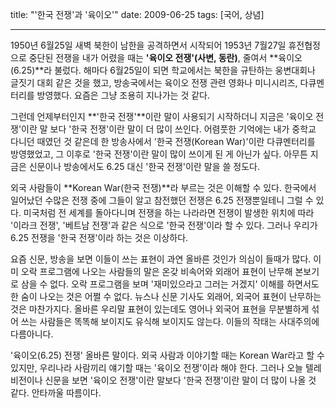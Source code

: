 title: "'한국 전쟁'과 '육이오'"
date: 2009-06-25
tags: [국어, 상념]

---
1950년 6월25일 새벽 북한이 남한을 공격하면서 시작되어 1953년 7월27일 휴전협정으로 중단된 전쟁을 내가 어렸을 때는 **'육이오 전쟁'(사변, 동란)**, 줄여서 **육이오(6.25)**라 불렀다. 해마다 6월25일이 되면 학교에서는 북한을 규탄하는 웅변대회나 글짓기 대회 같은 것을 했고, 방송국에서는 육이오 전쟁 관련 영화나 미니시리즈, 다큐멘터리를 방영했다. 요즘은 그냥 조용히 지나가는 것 같다.
<!--more-->

그런데 언제부터인지 **'한국 전쟁'**이란 말이 사용되기 시작하더니 지금은 '육이오 전쟁'이란 말 보다 '한국 전쟁'이란 말이 더 많이 쓰인다. 어렴풋한 기억에는 내가 중학교 다니던 때였던 것 같은데 한 방송사에서 '한국 전쟁(Korean War)'이란 다큐멘터리를 방영했었고, 그 이후로 '한국 전쟁'이란 말이 많이 쓰이게 된 게 아닌가 싶다. 아무튼 지금은 신문이나 방송에서도 6.25 대신 '한국 전쟁'이란 말을 쓸 정도다.

외국 사람들이 **Korean War(한국 전쟁)**라 부르는 것은 이해할 수 있다. 한국에서 일어났던 수많은 전쟁 중에 그들이 알고 참전했던 전쟁은 6.25 전쟁뿐일테니 그럴 수 있다. 미국처럼 전 세계를 돌아다니며 전쟁을 하는 나라라면 전쟁이 발생한 위치에 따라 '이라크 전쟁', '베트남 전쟁'과 같은 식으로 '한국 전쟁'이라 할 수 있다. 그러나 우리가 6.25 전쟁을 '한국 전쟁'이라 하는 것은 이상하다.

요즘 신문, 방송을 보면 이들이 쓰는 표현이 과연 올바른 것인가 의심이 들때가 많다. 이미 오락 프로그램에 나오는 사람들의 말은 온갖 비속어와 외래어 표현이 난무해 본보기로 삼을 수 없다. 오락 프로그램을 보며 '재미있으라고 그러는 거겠지' 이해를 하면서도 한 숨이 나오는 것은 어쩔 수 없다. 뉴스나 신문 기사도 외래어, 외국어 표현이 난무하는 것은 마찬가지다. 올바른 우리말 표현이 있는데도 영어나 외국어 표현을 무분별하게 섞어 쓰는 사람들은 똑똑해 보이지도 유식해 보이지도 않는다. 이들의 작태는 사대주의에 다름아니다.

'육이오(6.25) 전쟁' 올바른 말이다. 외국 사람과 이야기할 때는 Korean War라고 할 수 있지만, 우리나라 사람끼리 얘기할 때는 '육이오 전쟁'이라 해야 한다. 그러나 오늘 텔레비전이나 신문을 보면 '육이오 전쟁'이란 말보다 '한국 전쟁'이란 말이 더 많이 나올 것 같다. 안타까울 따름이다.
